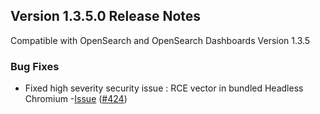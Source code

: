 ## Version 1.3.5.0 Release Notes

Compatible with OpenSearch and OpenSearch Dashboards Version 1.3.5

### Bug Fixes
* Fixed high severity security issue : RCE vector in bundled Headless Chromium -[Issue](https://github.com/opensearch-project/dashboards-reports/security/advisories/GHSA-pm2x-4c64-x8g7) ([#424](https://github.com/opensearch-project/dashboards-reports/pull/424))
